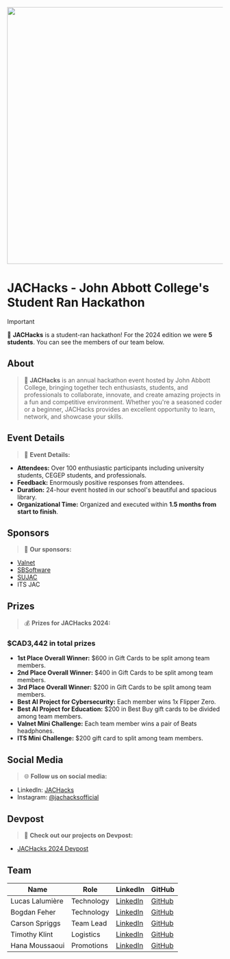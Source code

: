 
<img src="https://github.com/JACHacks/JACHacks-Website/assets/111912000/0d1cd43c-d7c9-47aa-9018-c924f6805077" width="600"/>

# JACHacks - John Abbott College's Student Ran Hackathon

>[!IMPORTANT]
> 🚀 **JACHacks** is a student-ran hackathon! For the 2024 edition we were **5 students**. You can see the members of our team below.

## About
> 🎉 **JACHacks** is an annual hackathon event hosted by John Abbott College, bringing together tech enthusiasts, students, and professionals to collaborate, innovate, and create amazing projects in a fun and competitive environment. Whether you're a seasoned coder or a beginner, JACHacks provides an excellent opportunity to learn, network, and showcase your skills.

## Event Details
> 📅 **Event Details:**
- **Attendees:** Over 100 enthusiastic participants including university students, CEGEP students, and professionals.
- **Feedback:** Enormously positive responses from attendees.
- **Duration:** 24-hour event hosted in our school's beautiful and spacious library.
- **Organizational Time:** Organized and executed within **1.5 months from start to finish**.
  
## Sponsors
> 🌟 **Our sponsors:**
- [Valnet](https://www.valnetinc.com/en/)
- [SBSoftware](https://www.sbsoftware.ca/)
- [SUJAC](https://www.sujac.com/)
- ITS JAC

## Prizes
> 💰 **Prizes for JACHacks 2024:**
### $CAD3,442 in total prizes
- **1st Place Overall Winner:** $600 in Gift Cards to be split among team members.
- **2nd Place Overall Winner:** $400 in Gift Cards to be split among team members.
- **3rd Place Overall Winner:** $200 in Gift Cards to be split among team members.
- **Best AI Project for Cybersecurity:** Each member wins 1x Flipper Zero.
- **Best AI Project for Education:** $200 in Best Buy gift cards to be divided among team members.
- **Valnet Mini Challenge:** Each team member wins a pair of Beats headphones.
- **ITS Mini Challenge:** $200 gift card to split among team members.

## Social Media
> 🌐 **Follow us on social media:**
- LinkedIn: [JACHacks](https://www.linkedin.com/company/jachacks/?viewAsMember=true)
- Instagram: [@jachacksofficial](https://www.instagram.com/jachacksofficial/)

## Devpost
> 🚀 **Check out our projects on Devpost:**
- [JACHacks 2024 Devpost](https://jachacks.devpost.com/)


## Team

| Name              | Role          | LinkedIn                                                                                                  | GitHub                                          |
|-------------------|---------------|-----------------------------------------------------------------------------------------------------------|-------------------------------------------------|
| Lucas Lalumière   | Technology    | [LinkedIn](https://www.linkedin.com/in/lucas-lalumi%C3%A8re/)                                             | [GitHub](https://github.com/Shlucus)            |
| Bogdan Feher      | Technology    | [LinkedIn](https://www.linkedin.com/in/bogdan-feher-b7567b203/)                                           | [GitHub](https://github.com/fehe-bo)            |
| Carson Spriggs    | Team Lead     | [LinkedIn](https://www.linkedin.com/in/carsonspriggs)                                                     | [GitHub](https://github.com/carsonSgit)         |
| Timothy Klint     | Logistics     | [LinkedIn](https://www.linkedin.com/in/timothy-klint/)                                                    | [GitHub](https://github.com/tjklint)            |
| Hana Moussaoui    | Promotions    | [LinkedIn](https://www.linkedin.com/in/hana-louiza-moussaoui-015798292)                                   | [GitHub](https://github.com/HanaLouizaMoussaoui)|

